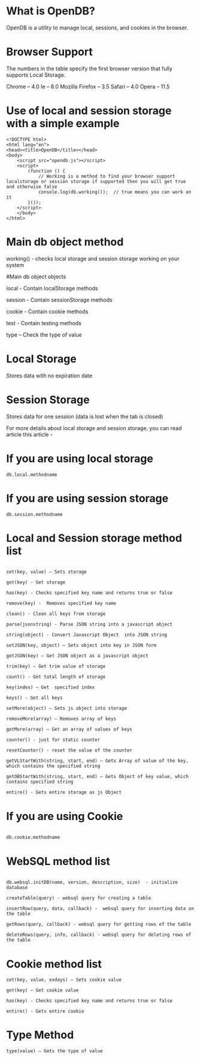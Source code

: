# What is OpenDB?
OpenDB is a utility to manage local, sessions, and cookies in the browser.

# Browser Support
The numbers in the table specify the first browser version that fully supports Local Storage.

Chrome – 4.0
Ie – 8.0
Mozilla Firefox – 3.5
Safari – 4.0
Opera – 11.5

# Use of local and session storage with a simple example
``````
<!DOCTYPE html>
<html lang="en">
<head><title>OpenDB</title></head>
<body>
	<script src="opendb.js"></script>
	<script>
		(function () {
			// Working is a method to find your browser support localstorage or session storage if supported then you will get true and otherwise false
			console.log(db.working());  // true means you can work on it
		}());
	</script>
	</body>
</html>
``````

# Main db object method

working() - checks local storage and session storage working on your system

#Main db object objects

local  -  Contain localStorage methods

session  -  Contain sessionStorage methods

cookie - Contain cookie methods

test  -  Contain testing methods

type – Check the type of value

# Local Storage
Stores data with no expiration date

# Session Storage
Stores data for one session (data is lost when the tab is closed)


For more details about local storage and session storage, you can read article this article - 

# If you are using local storage
``````
db.local.methodname
``````

# If you are using session storage
``````
db.session.methodname
``````

# Local and Session storage method list
``````

set(key, value) – Sets storage

get(key) - Get storage

has(key) - Checks specified key name and returns true or false

remove(key) -  Removes specified key name

clean() - Clean all keys from storage

parse(jsonstring) - Parse JSON string into a javascript object

string(object) - Convert Javascript Object  into JSON string

setJSON(key, object) – Sets object into key in JSON form

getJSON(key) – Get JSON object as a javascript object

trim(key) – Get trim value of storage

count() - Get total length of storage

key(index) – Get  specified index

keys() - Get all keys

setMore(object) – Sets js object into storage

removeMore(array) – Removes array of keys

getMore(array) – Get an array of values of keys

counter() - just for static counter

resetCounter() - reset the value of the counter

getVLStartWith(string, start, end) – Gets Array of value of the key, which contains the specified string

getOBStartWith(string, start, end) – Gets Object of key value, which contains specified string

entire() - Gets entire storage as js Object
``````

# If you are using Cookie
``````

db.cookie.methodname
``````

# WebSQL method list
``````

db.websql.initDB(name, version, description, size)  - initialize database

createTable(query) - websql query for creating a table

insertRow(query, data, callback) -  websql query for inserting data on the table

getRows(query, callback) - websql query for getting rows of the table

deleteRows(query, info, callback) - websql query for deleting rows of the table
``````

# Cookie method list
``````
set(key, value, exdays) – Sets cookie value

get(key) – Get cookie value

has(key) - Checks specified key name and returns true or false

entire() - Gets entire cookie
``````

# Type Method  
``````
type(value) – Gets the type of value
``````
